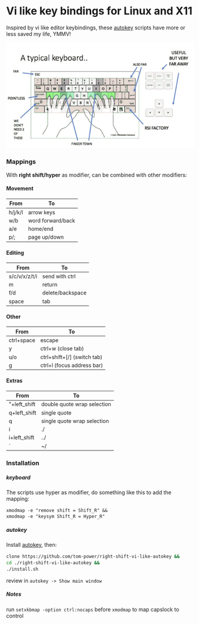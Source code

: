# Vi like key bindings for Linux and X11

Inspired by vi like editor keybindings, these [autokey](https://github.com/autokey/autokey) scripts have more or less saved my life, YMMV!

![demo](https://github.com/tom-power/right-shift-vi-like-autokey/blob/main/assets/demo.gif)

### Mappings

With **right shift/hyper** as modifier, can be combined with other modifiers:

#### Movement

| From    | To                |
| ------- | ----------------- |
| h/j/k/l | arrow keys        |
| w/b     | word forward/back |
| a/e     | home/end          |
| p/;     | page up/down      |

#### Editing

| From          | To               |
| ------------- | ---------------- |
| s/c/v/x/z/t/i | send with ctrl   |
| m             | return           |
| f/d           | delete/backspace |
| space         | tab              |

#### Other

| From       | To                           |
| ---------- | ---------------------------- |
| ctrl+space | escape                       |
| y          | ctrl+w (close tab)           |
| u/o        | ctrl+shift+\[/] (switch tab) |
| g          | ctrl+l (focus address bar)   |

#### Extras

| From          | To                          |
| ------------- | --------------------------- |
| \"+left_shift | double quote wrap selection |
| q+left_shift  | single quote                |
| q             | single quote wrap selection |
| i             | ./                          |
| i+left_shift  | ../                         |
| \`            | ~/                          |

### Installation

##### keyboard

The scripts use hyper as modifier, do something like this to add the mapping:

```shell
xmodmap -e "remove shift = Shift_R" &&
xmodmap -e "keysym Shift_R = Hyper_R"
```

##### autokey

Install [autokey](https://github.com/autokey/autokey), then:

```bash
clone https://github.com/tom-power/right-shift-vi-like-autokey &&
cd ./right-shift-vi-like-autokey &&
./install.sh
```

review in `autokey -> Show main window`

##### Notes

run `setxkbmap -option ctrl:nocaps` before `xmodmap` to map capslock to control
